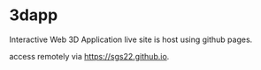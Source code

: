 # 3dapp
 Interactive Web 3D Application live site is host using github pages.
 
 access remotely via https://sgs22.github.io.
